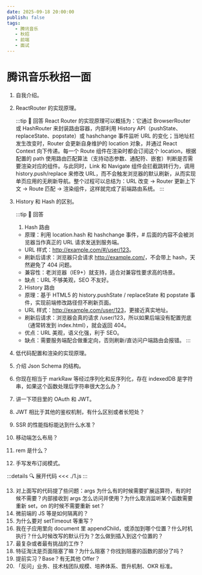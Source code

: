 ```yaml
---
date: 2025-09-18 20:00:00
publish: false
tags:
   - 腾讯音乐
   - 秋招
   - 前端
   - 面试
---
```


# 腾讯音乐秋招一面

1. 自我介绍。
2. ReactRouter 的实现原理。

   :::tip 📌 回答
   React Router 的实现原理可以概括为：它通过 BrowserRouter 或 HashRouter 来封装路由容器，内部利用 History API（pushState、replaceState、popstate）或 hashchange 事件监听 URL 的变化；当地址栏发生改变时，Router 会更新自身维护的 location 对象，并通过 React Context 向下传递。每一个 Route 组件在渲染时都会订阅这个 location，根据配置的 path 使用路由匹配算法（支持动态参数、通配符、嵌套）判断是否需要渲染对应的组件。与此同时，Link 和 Navigate 组件会拦截跳转行为，调用 history.push/replace 来修改 URL，而不会触发浏览器的默认刷新，从而实现单页应用的无刷新导航。整个过程可以总结为：URL 改变 → Router 更新上下文 → Route 匹配 → 渲染组件，这样就完成了前端路由系统。
   :::

3. History 和 Hash 的区别。

   :::tip 📌 回答
   1. Hash 路由
   - 原理：利用 location.hash 和 hashchange 事件，# 后面的内容不会被浏览器当作真正的 URL 请求发送到服务端。
   - URL 样式：<http://example.com/#/user/123>。
   - 刷新后请求：浏览器只会请求 <http://example.com/>，不会带上 hash，天然避免了 404 问题。
   - 兼容性：老浏览器（IE9+）就支持，适合对兼容性要求高的场景。
   - 缺点：URL 不够美观，SEO 不友好。

   2. History 路由
   - 原理：基于 HTML5 的 history.pushState / replaceState 和 popstate 事件，实现前端修改路径但不刷新页面。
   - URL 样式：<http://example.com/user/123>，更接近真实地址。
   - 刷新后请求：浏览器会真的请求 /user/123，所以如果后端没有配置兜底（通常转发到 index.html），就会返回 404。
   - 优点：URL 美观，语义化强，利于 SEO。
   - 缺点：需要服务端配合做重定向，否则刷新/直访问户端路由会报错。
   :::

4. 低代码配置和渲染的实现原理。
5. 介绍 Json Schema 的结构。
6. 你现在相当于 markRaw 等经过序列化和反序列化，存在 indexedDB 是字符串，如果这个函数处理后字符串很大怎么办？
7. 讲一下项目里的 OAuth 和 JWT。
8. JWT 相比于其他的鉴权机制，有什么区别或者长短处？
9.  SSR 的性能指标能达到什么水准？
10. 移动端怎么布局？
11. rem 是什么？
12. 手写发布订阅模式。

   :::details 🔍 展开代码
   <<< ./1.js
   :::

13. 对上面写的代码提了些问题：args 为什么有的时候需要扩展运算符，有的时候不需要？内部接收到 args 怎么访问并使用？为什么取消监听某个函数需要重新 set，on 的时候不需要重新 set？
14. 微前端的 JS 等是如何隔离的？
15. 为什么要对 setTimeout 等重写？
16. 我在子应用里向 document 里 appendChild，或添加到哪个位置？什么时机执行？什么时候改写的默认行为？怎么做到插入到这个位置的？
17. 最复杂或者最有挑战的工作？
18. 特征淘汰是页面阻塞了嘛？为什么阻塞？你找到阻塞的函数的部分了吗？
19. 提前实习？Base？有无其他 Offer？
20. 「反问」业务、技术栈团队规模、培养体系、晋升机制、OKR 标准。